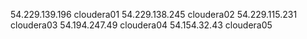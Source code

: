 54.229.139.196 cloudera01
54.229.138.245 cloudera02
54.229.115.231 cloudera03
54.194.247.49  cloudera04
54.154.32.43   cloudera05